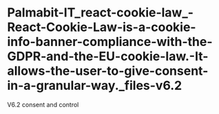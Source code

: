 # Palmabit-IT_react-cookie-law_-React-Cookie-Law-is-a-cookie-info-banner-compliance-with-the-GDPR-and-the-EU-cookie-law.-It-allows-the-user-to-give-consent-in-a-granular-way._files-v6.2
 V6.2 consent and control
